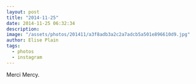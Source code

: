 ```yaml
---
layout: post
title: "2014-11-25"
date: 2014-11-25 06:32:34
description: 
image: "/assets/photos/201411/a3f8adb3a2c2a7adcb5a501e896610d9.jpg"
author: Elise Plain
tags: 
  - photos
  - instagram
---
```


Merci Mercy.
<p></p>
